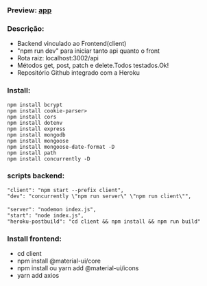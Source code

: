 ### Preview: [app]()
### Descrição:
- Backend vinculado ao Frontend(client)<br>
- "npm run dev" para iniciar tanto api quanto o front<br>
- Rota raiz: localhost:3002/api<br>
- Métodos get, post, patch e delete.Todos testados.Ok!<br> 
- Repositório Github integrado com a Heroku<br>

### Install:
`npm install bcrypt`<br>
`npm install cookie-parser>`<br>
`npm install cors`<br>
`npm install dotenv`<br>
`npm install express`<br>
`npm install mongodb`<br>
`npm install mongoose`<br>
`npm install mongoose-date-format -D`<br>
`npm install path`<br>
`npm install concurrently -D`<br>

### scripts backend:
`"client": "npm start --prefix client",`<br>
 `"dev": "concurrently \"npm run server\" \"npm run client\"",`<br>    
 `"server": "nodemon index.js",`<br>
 `"start": "node index.js",`<br>
 `"heroku-postbuild": "cd client && npm install && npm run build"`<br>

 ### Install frontend:
 * cd client<br>
 * npm install @material-ui/core<br>
 * npm install ou yarn add @material-ui/icons<br>
 * yarn add axios<br>



